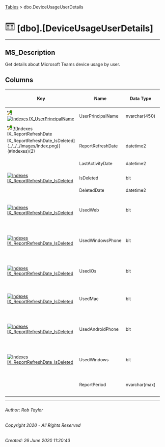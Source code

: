 #### 

[Tables](Tables.md) > dbo.DeviceUsageUserDetails

# ![Tables](../images/Table32.png) [dbo].[DeviceUsageUserDetails]

---

## <a name="#description"></a>MS_Description

Get details about Microsoft Teams device usage by user.

## <a name="#columns"></a>Columns

| Key | Name | Data Type | Max Length (Bytes) | Nullability | Default | Description |
|---|---|---|---|---|---|---|
| [![Cluster Primary Key PK_dbo.DeviceUsageUserDetails: UserPrincipalName\ReportRefreshDate](../images/pkcluster.png)](#indexes)[![Indexes IX_UserPrincipalName](../../../Images/Index.png)](#indexes) | UserPrincipalName | nvarchar(450) | 900 | NOT NULL |  | _Foreign Key to UserPrincipalName in dbo.Users_ |
| [![Cluster Primary Key PK_dbo.DeviceUsageUserDetails: UserPrincipalName\ReportRefreshDate](../images/pkcluster.png)](#indexes)[![Indexes IX_ReportRefreshDate
IX_ReportRefreshDate_IsDeleted](../../../Images/Index.png)](#indexes)(2) | ReportRefreshDate | datetime2 | 8 | NOT NULL |  | _The date the usage data was retrieved from graph._ |
|  | LastActivityDate | datetime2 | 8 | NULL allowed |  | _The last activity date for the user within the period._ |
| [![Indexes IX_ReportRefreshDate_IsDeleted](../../../Images/Index.png)](#indexes) | IsDeleted | bit | 1 | NOT NULL | ((0)) |  |
|  | DeletedDate | datetime2 | 8 | NULL allowed |  |  |
| [![Indexes IX_ReportRefreshDate_IsDeleted](../../../Images/Index.png)](#indexes) | UsedWeb | bit | 1 | NOT NULL | ((0)) | _Whether the user used a Web device to access Teams within the report period._ |
| [![Indexes IX_ReportRefreshDate_IsDeleted](../../../Images/Index.png)](#indexes) | UsedWindowsPhone | bit | 1 | NOT NULL | ((0)) | _Whether the user used a Windows Phone device to access Teams within the report period._ |
| [![Indexes IX_ReportRefreshDate_IsDeleted](../../../Images/Index.png)](#indexes) | UsediOs | bit | 1 | NOT NULL | ((0)) | _Whether the user used an iOS device to access Teams within the report period._ |
| [![Indexes IX_ReportRefreshDate_IsDeleted](../../../Images/Index.png)](#indexes) | UsedMac | bit | 1 | NOT NULL | ((0)) | _Whether the user used a Mac device to access Teams within the report period._ |
| [![Indexes IX_ReportRefreshDate_IsDeleted](../../../Images/Index.png)](#indexes) | UsedAndroidPhone | bit | 1 | NOT NULL | ((0)) | _Whether the user used an Android Phone device to access Teams within the report period._ |
| [![Indexes IX_ReportRefreshDate_IsDeleted](../../../Images/Index.png)](#indexes) | UsedWindows | bit | 1 | NOT NULL | ((0)) | _Whether the user used a Windows device to access Teams within the report period._ |
|  | ReportPeriod | nvarchar(max) | max | NULL allowed |  | _The number of days requested when calling the graph endpoint._ |


---

###### Author:  Rob Taylor

###### Copyright 2020 - All Rights Reserved

###### Created: 26 June 2020 11:20:43


